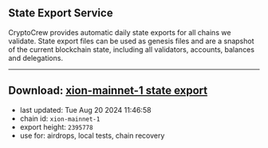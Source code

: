## State Export Service
CryptoCrew provides automatic daily state exports for all chains we validate. State export files can be used as genesis files and are a snapshot of the current blockchain state, including all validators, accounts, balances and delegations.

---
**Download: [xion-mainnet-1 state export](https://dl-eu2.ccvalidators.com/SERVICE/xion/xion-mainnet-1_export_2395778.json)**
---

- last updated: Tue Aug 20 2024 11:46:58
- chain id: `xion-mainnet-1`
- export height: `2395778`
- use for: airdrops, local tests, chain recovery
